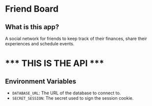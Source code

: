 # Friend Board

## What is this app?
A social network for friends to keep track of their finances, share their experiences and schedule events.

# *** THIS IS THE API ***

## Environment Variables
- `DATABASE_URL`: The URL of the database to connect to.
- `SECRET_SESSION`: The secret used to sign the session cookie.

